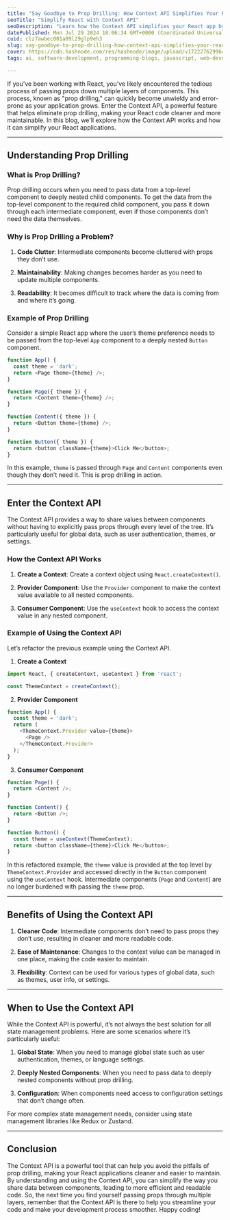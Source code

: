 ```yaml
---
title: "Say Goodbye to Prop Drilling: How Context API Simplifies Your React App"
seoTitle: "Simplify React with Context API"
seoDescription: "Learn how the Context API simplifies your React app by eliminating tedious prop drilling, resulting in cleaner and more maintainable code"
datePublished: Mon Jul 29 2024 18:06:34 GMT+0000 (Coordinated Universal Time)
cuid: clz7awbec001a09l29glp9eh3
slug: say-goodbye-to-prop-drilling-how-context-api-simplifies-your-react-app
cover: https://cdn.hashnode.com/res/hashnode/image/upload/v1722276299640/b880560b-8221-4465-877f-354cac5bbe6e.jpeg
tags: ai, software-development, programming-blogs, javascript, web-development, machine-learning, backend, bash, apis, ui, blockchain, cryptocurrency, web3, context-api, programming-tips

---
```


If you’ve been working with React, you’ve likely encountered the tedious process of passing props down multiple layers of components. This process, known as "prop drilling," can quickly become unwieldy and error-prone as your application grows. Enter the Context API, a powerful feature that helps eliminate prop drilling, making your React code cleaner and more maintainable. In this blog, we'll explore how the Context API works and how it can simplify your React applications.

---

## Understanding Prop Drilling

### What is Prop Drilling?

Prop drilling occurs when you need to pass data from a top-level component to deeply nested child components. To get the data from the top-level component to the required child component, you pass it down through each intermediate component, even if those components don’t need the data themselves.

### Why is Prop Drilling a Problem?

1. **Code Clutter**: Intermediate components become cluttered with props they don’t use.
    
2. **Maintainability**: Making changes becomes harder as you need to update multiple components.
    
3. **Readability**: It becomes difficult to track where the data is coming from and where it’s going.
    

### Example of Prop Drilling

Consider a simple React app where the user’s theme preference needs to be passed from the top-level `App` component to a deeply nested `Button` component.

```javascript
function App() {
  const theme = 'dark';
  return <Page theme={theme} />;
}

function Page({ theme }) {
  return <Content theme={theme} />;
}

function Content({ theme }) {
  return <Button theme={theme} />;
}

function Button({ theme }) {
  return <button className={theme}>Click Me</button>;
}
```

In this example, `theme` is passed through `Page` and `Content` components even though they don’t need it. This is prop drilling in action.

---

## Enter the Context API

The Context API provides a way to share values between components without having to explicitly pass props through every level of the tree. It’s particularly useful for global data, such as user authentication, themes, or settings.

### How the Context API Works

1. **Create a Context**: Create a context object using `React.createContext()`.
    
2. **Provider Component**: Use the `Provider` component to make the context value available to all nested components.
    
3. **Consumer Component**: Use the `useContext` hook to access the context value in any nested component.
    

### Example of Using the Context API

Let’s refactor the previous example using the Context API.

1. **Create a Context**
    

```javascript
import React, { createContext, useContext } from 'react';

const ThemeContext = createContext();
```

2. **Provider Component**
    

```javascript
function App() {
  const theme = 'dark';
  return (
    <ThemeContext.Provider value={theme}>
      <Page />
    </ThemeContext.Provider>
  );
}
```

3. **Consumer Component**
    

```javascript
function Page() {
  return <Content />;
}

function Content() {
  return <Button />;
}

function Button() {
  const theme = useContext(ThemeContext);
  return <button className={theme}>Click Me</button>;
}
```

In this refactored example, the `theme` value is provided at the top level by `ThemeContext.Provider` and accessed directly in the `Button` component using the `useContext` hook. Intermediate components (`Page` and `Content`) are no longer burdened with passing the `theme` prop.

---

## Benefits of Using the Context API

1. **Cleaner Code**: Intermediate components don’t need to pass props they don’t use, resulting in cleaner and more readable code.
    
2. **Ease of Maintenance**: Changes to the context value can be managed in one place, making the code easier to maintain.
    
3. **Flexibility**: Context can be used for various types of global data, such as themes, user info, or settings.
    

---

## When to Use the Context API

While the Context API is powerful, it’s not always the best solution for all state management problems. Here are some scenarios where it’s particularly useful:

1. **Global State**: When you need to manage global state such as user authentication, themes, or language settings.
    
2. **Deeply Nested Components**: When you need to pass data to deeply nested components without prop drilling.
    
3. **Configuration**: When components need access to configuration settings that don’t change often.
    

For more complex state management needs, consider using state management libraries like Redux or Zustand.

---

## Conclusion

The Context API is a powerful tool that can help you avoid the pitfalls of prop drilling, making your React applications cleaner and easier to maintain. By understanding and using the Context API, you can simplify the way you share data between components, leading to more efficient and readable code. So, the next time you find yourself passing props through multiple layers, remember that the Context API is there to help you streamline your code and make your development process smoother. Happy coding!